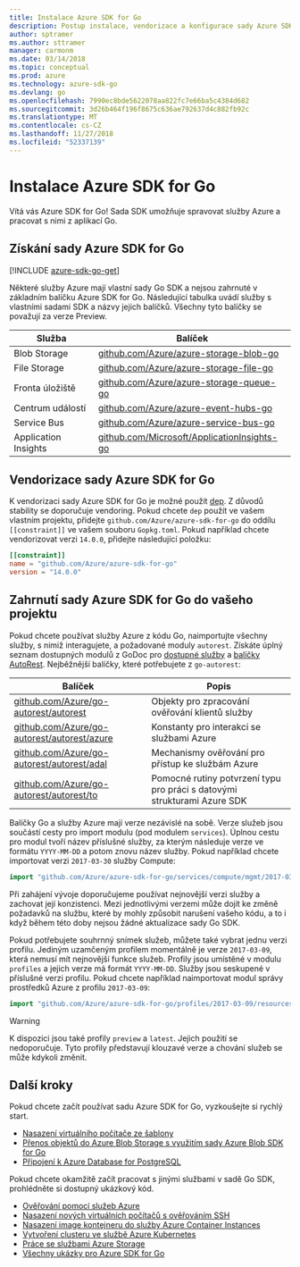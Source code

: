 ```yaml
---
title: Instalace Azure SDK for Go
description: Postup instalace, vendorizace a konfigurace sady Azure SDK for Go
author: sptramer
ms.author: sttramer
manager: carmonm
ms.date: 03/14/2018
ms.topic: conceptual
ms.prod: azure
ms.technology: azure-sdk-go
ms.devlang: go
ms.openlocfilehash: 7990ec8bde5622078aa822fc7e66ba5c4384d682
ms.sourcegitcommit: 3d26b464f196f8675c636ae792637d4c882fb92c
ms.translationtype: MT
ms.contentlocale: cs-CZ
ms.lasthandoff: 11/27/2018
ms.locfileid: "52337139"
---
```

# <a name="install-the-azure-sdk-for-go"></a>Instalace Azure SDK for Go

Vítá vás Azure SDK for Go! Sada SDK umožňuje spravovat služby Azure a pracovat s nimi z aplikací Go.

## <a name="get-the-azure-sdk-for-go"></a>Získání sady Azure SDK for Go

[!INCLUDE [azure-sdk-go-get](includes/azure-sdk-go-get.md)]

Některé služby Azure mají vlastní sady Go SDK a nejsou zahrnuté v základním balíčku Azure SDK for Go. Následující tabulka uvádí služby s vlastními sadami SDK a názvy jejich balíčků. Všechny tyto balíčky se považují za verze Preview.

| Služba | Balíček |
|---------|---------|
| Blob Storage | [github.com/Azure/azure-storage-blob-go](https://github.com/Azure/azure-storage-blob-go) |
| File Storage | [github.com/Azure/azure-storage-file-go](https://github.com/Azure/azure-storage-file-go) |
| Fronta úložiště | [github.com/Azure/azure-storage-queue-go](https://github.com/Azure/azure-storage-queue-go) |
| Centrum událostí | [github.com/Azure/azure-event-hubs-go](https://github.com/Azure/azure-event-hubs-go) |
| Service Bus | [github.com/Azure/azure-service-bus-go](https://github.com/Azure/azure-service-bus-go) |
| Application Insights | [github.com/Microsoft/ApplicationInsights-go](https://github.com/Microsoft/ApplicationInsights-go) |

## <a name="vendor-the-azure-sdk-for-go"></a>Vendorizace sady Azure SDK for Go

K vendorizaci sady Azure SDK for Go je možné použít [dep](https://github.com/golang/dep). Z důvodů stability se doporučuje vendoring. Pokud chcete `dep` použít ve vašem vlastním projektu, přidejte `github.com/Azure/azure-sdk-for-go` do oddílu `[[constraint]]` ve vašem souboru `Gopkg.toml`. Pokud například chcete vendorizovat verzi `14.0.0`, přidejte následující položku:

```toml
[[constraint]]
name = "github.com/Azure/azure-sdk-for-go"
version = "14.0.0"
```

## <a name="include-the-azure-sdk-for-go-in-your-project"></a>Zahrnutí sady Azure SDK for Go do vašeho projektu

Pokud chcete používat služby Azure z kódu Go, naimportujte všechny služby, s nimiž interagujete, a požadované moduly `autorest`.
Získáte úplný seznam dostupných modulů z GoDoc pro [dostupné služby](https://godoc.org/github.com/Azure/azure-sdk-for-go) a [balíčky AutoRest](https://godoc.org/github.com/Azure/go-autorest). Nejběžnější balíčky, které potřebujete z `go-autorest`:

| Balíček | Popis |
|---------|-------------|
| [github.com/Azure/go-autorest/autorest][autorest] | Objekty pro zpracování ověřování klientů služby |
| [github.com/Azure/go-autorest/autorest/azure][autorest/azure] | Konstanty pro interakci se službami Azure |
| [github.com/Azure/go-autorest/autorest/adal][autorest/adal] | Mechanismy ověřování pro přístup ke službám Azure |
| [github.com/Azure/go-autorest/autorest/to][autorest/to] | Pomocné rutiny potvrzení typu pro práci s datovými strukturami Azure SDK |

[autorest]: https://godoc.org/github.com/Azure/go-autorest/autorest
[autorest/azure]: https://godoc.org/github.com/Azure/go-autorest/autorest/azure
[autorest/adal]: https://godoc.org/github.com/Azure/go-autorest/autorest/adal
[autorest/to]: https://godoc.org/github.com/Azure/go-autorest/autorest/to

Balíčky Go a služby Azure mají verze nezávislé na sobě. Verze služeb jsou součástí cesty pro import modulu (pod modulem `services`). Úplnou cestu pro modul tvoří název příslušné služby, za kterým následuje verze ve formátu `YYYY-MM-DD` a potom znovu název služby. Pokud například chcete importovat verzi `2017-03-30` služby Compute:

```go
import "github.com/Azure/azure-sdk-for-go/services/compute/mgmt/2017-03-30/compute"
```

Při zahájení vývoje doporučujeme používat nejnovější verzi služby a zachovat její konzistenci.
Mezi jednotlivými verzemi může dojít ke změně požadavků na službu, které by mohly způsobit narušení vašeho kódu, a to i když během této doby nejsou žádné aktualizace sady Go SDK.

Pokud potřebujete souhrnný snímek služeb, můžete také vybrat jednu verzi profilu. Jediným uzamčeným profilem momentálně je verze `2017-03-09`, která nemusí mít nejnovější funkce služeb. Profily jsou umístěné v modulu `profiles` a jejich verze má formát `YYYY-MM-DD`. Služby jsou seskupené v příslušné verzi profilu. Pokud chcete například naimportovat modul správy prostředků Azure z profilu `2017-03-09`:

```go
import "github.com/Azure/azure-sdk-for-go/profiles/2017-03-09/resources/mgmt/resources"
```

> [!WARNING]
> K dispozici jsou také profily `preview` a `latest`. Jejich použití se nedoporučuje. Tyto profily představují klouzavé verze a chování služeb se může kdykoli změnit.

## <a name="next-steps"></a>Další kroky

Pokud chcete začít používat sadu Azure SDK for Go, vyzkoušejte si rychlý start.

* [Nasazení virtuálního počítače ze šablony](azure-sdk-go-qs-vm.md)
* [Přenos objektů do Azure Blob Storage s využitím sady Azure Blob SDK for Go](/azure/storage/blobs/storage-quickstart-blobs-go?toc=%2fgo%2fazure%2ftoc.json)
* [Připojení k Azure Database for PostgreSQL](/azure/postgresql/connect-go?toc=%2fgo%2fazure%2ftoc.json)

Pokud chcete okamžitě začít pracovat s jinými službami v sadě Go SDK, prohlédněte si dostupný ukázkový kód.

* [Ověřování pomocí služeb Azure](https://github.com/Azure-Samples/azure-sdk-for-go-samples/tree/master/internal/iam)
* [Nasazení nových virtuálních počítačů s ověřováním SSH](https://github.com/Azure-Samples/azure-sdk-for-go-samples/tree/master/compute)
* [Nasazení image kontejneru do služby Azure Container Instances](https://github.com/Azure-Samples/azure-sdk-for-go-samples/tree/master/containerinstance)
* [Vytvoření clusteru ve službě Azure Kubernetes](https://github.com/Azure-Samples/azure-sdk-for-go-samples/tree/master/containerservice)
* [Práce se službami Azure Storage](https://github.com/Azure-Samples/azure-sdk-for-go-samples/tree/master/storage)
* [Všechny ukázky pro Azure SDK for Go](https://github.com/azure-samples/azure-sdk-for-go-samples)
